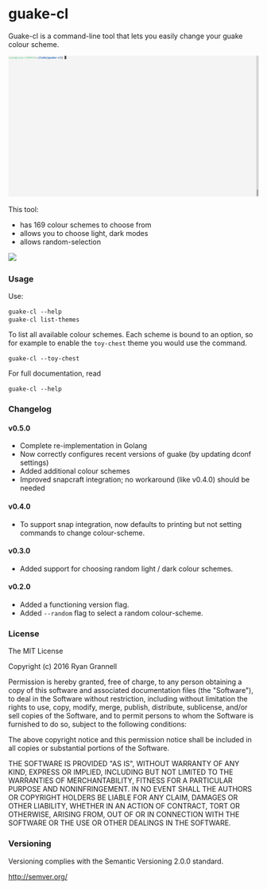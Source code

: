 
# guake-cl

Guake-cl is a command-line tool that lets you easily change your guake colour scheme.

<img src="images/guake-cl.gif"> </img>

This tool:

- has 169 colour schemes to choose from
- allows you to choose light, dark modes
- allows random-selection

<img src="images/assembled.png"> </img>

### Usage

Use:

```
guake-cl --help
guake-cl list-themes
```

To list all available colour schemes. Each scheme is bound to an option, so for example to enable
the `toy-chest` theme you would use the command.

```
guake-cl --toy-chest
```

For full documentation, read

```
guake-cl --help
```

### Changelog

#### v0.5.0

- Complete re-implementation in Golang
- Now correctly configures recent versions of guake (by updating dconf settings)
- Added additional colour schemes
- Improved snapcraft integration; no workaround (like v0.4.0) should be needed

#### v0.4.0

- To support snap integration, now defaults to printing but not setting commands to change colour-scheme.

#### v0.3.0

- Added support for choosing random light / dark colour schemes.

#### v0.2.0

- Added a functioning version flag.
- Added `--random` flag to select a random colour-scheme.

### License

The MIT License

Copyright (c) 2016 Ryan Grannell

Permission is hereby granted, free of charge, to any person obtaining a copy of this software and associated documentation files (the "Software"), to deal in the Software without restriction, including without limitation the rights to use, copy, modify, merge, publish, distribute, sublicense, and/or sell copies of the Software, and to permit persons to whom the Software is furnished to do so, subject to the following conditions:

The above copyright notice and this permission notice shall be included in all copies or substantial portions of the Software.

THE SOFTWARE IS PROVIDED "AS IS", WITHOUT WARRANTY OF ANY KIND, EXPRESS OR IMPLIED, INCLUDING BUT NOT LIMITED TO THE WARRANTIES OF MERCHANTABILITY, FITNESS FOR A PARTICULAR PURPOSE AND NONINFRINGEMENT. IN NO EVENT SHALL THE AUTHORS OR COPYRIGHT HOLDERS BE LIABLE FOR ANY CLAIM, DAMAGES OR OTHER LIABILITY, WHETHER IN AN ACTION OF CONTRACT, TORT OR OTHERWISE, ARISING FROM, OUT OF OR IN CONNECTION WITH THE SOFTWARE OR THE USE OR OTHER DEALINGS IN THE SOFTWARE.

### Versioning

Versioning complies with the Semantic Versioning 2.0.0 standard.

http://semver.org/
